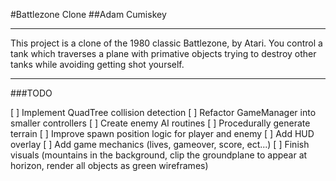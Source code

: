 #Battlezone Clone
##Adam Cumiskey
- - -
This project is a clone of the 1980 classic Battlezone, by Atari. You
control a tank which traverses a plane with primative objects trying to
destroy other tanks while avoiding getting shot yourself.
- - - 
###TODO

 [ ] Implement QuadTree collision detection
 [ ] Refactor GameManager into smaller controllers
 [ ] Create enemy AI routines
 [ ] Procedurally generate terrain
 [ ] Improve spawn position logic for player and enemy
 [ ] Add HUD overlay
 [ ] Add game mechanics (lives, gameover, score, ect...)
 [ ] Finish visuals (mountains in the background, clip the groundplane to appear at horizon, render all objects as green wireframes)
